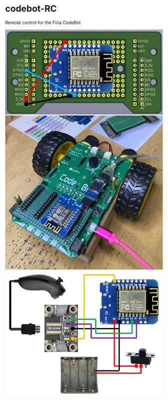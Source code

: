# codebot-RC
Remote control for the Firia CodeBot

![](art/schematic.jpg)
![](art/codebotrc.jpg)
![](art/remote.jpg)

